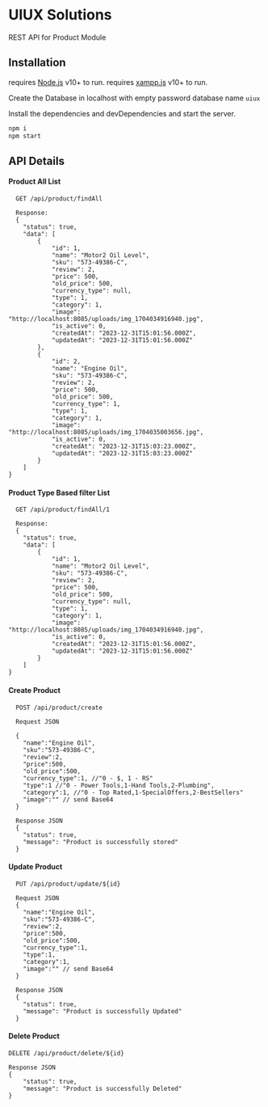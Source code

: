
# UIUX Solutions

REST API for Product Module

## Installation

requires [Node.js](https://nodejs.org/) v10+ to run.
requires [xampp.js](https://sourceforge.net/projects/xampp/files/XAMPP%20Windows/) v10+ to run.

 Create the Database in localhost with empty password database name ```uiux``` 
 
 Install the dependencies and devDependencies and start the server.

```sh
npm i
npm start
```




## API Details

#### Product All List

```http
  GET /api/product/findAll

  Response:
  {
    "status": true,
    "data": [
        {
            "id": 1,
            "name": "Motor2 Oil Level",
            "sku": "573-49386-C",
            "review": 2,
            "price": 500,
            "old_price": 500,
            "currency_type": null,
            "type": 1,
            "category": 1,
            "image": "http://localhost:8085/uploads/img_1704034916940.jpg",
            "is_active": 0,
            "createdAt": "2023-12-31T15:01:56.000Z",
            "updatedAt": "2023-12-31T15:01:56.000Z"
        },
        {
            "id": 2,
            "name": "Engine Oil",
            "sku": "573-49386-C",
            "review": 2,
            "price": 500,
            "old_price": 500,
            "currency_type": 1,
            "type": 1,
            "category": 1,
            "image": "http://localhost:8085/uploads/img_1704035003656.jpg",
            "is_active": 0,
            "createdAt": "2023-12-31T15:03:23.000Z",
            "updatedAt": "2023-12-31T15:03:23.000Z"
        }
    ]
}
```

#### Product Type Based filter List
```http
  GET /api/product/findAll/1

  Response:
  {
    "status": true,
    "data": [
        {
            "id": 1,
            "name": "Motor2 Oil Level",
            "sku": "573-49386-C",
            "review": 2,
            "price": 500,
            "old_price": 500,
            "currency_type": null,
            "type": 1,
            "category": 1,
            "image": "http://localhost:8085/uploads/img_1704034916940.jpg",
            "is_active": 0,
            "createdAt": "2023-12-31T15:01:56.000Z",
            "updatedAt": "2023-12-31T15:01:56.000Z"
        }
    ]
}
```
#### Create Product
```http
  POST /api/product/create

  Request JSON

  {
    "name":"Engine Oil",
    "sku":"573-49386-C",
    "review":2,
    "price":500,
    "old_price":500,
    "currency_type":1, //"0 - $, 1 - RS"
    "type":1 //"0 - Power Tools,1-Hand Tools,2-Plumbing",
    "category":1, //"0 - Top Rated,1-SpecialOffers,2-BestSellers"
    "image":"" // send Base64   
  }

  Response JSON
  {
    "status": true,
    "message": "Product is successfully stored"
  }
```
#### Update Product 

```http
  PUT /api/product/update/${id}

  Request JSON
  {
    "name":"Engine Oil",
    "sku":"573-49386-C",
    "review":2,
    "price":500,
    "old_price":500,
    "currency_type":1,
    "type":1,
    "category":1,
    "image":"" // send Base64 
  }

  Response JSON
  {
    "status": true,
    "message": "Product is successfully Updated"
  }
```

#### Delete Product

```http
DELETE /api/product/delete/${id}

Response JSON
{
    "status": true,
    "message": "Product is successfully Deleted"
}